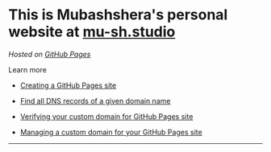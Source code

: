 # This is Mubashshera's personal website at [mu-sh.studio](https://mu-sh.studio)

*Hosted on [GitHub Pages](https://pages.github.com/)*

Learn more 

* [Creating a GitHub Pages site](https://docs.github.com/en/pages/getting-started-with-github-pages/creating-a-github-pages-site)

* [Find all DNS records of a given domain name](https://mxtoolbox.com/SuperTool.aspx)

* [Verifying your custom domain for GitHub Pages site](https://docs.github.com/en/pages/configuring-a-custom-domain-for-your-github-pages-site/verifying-your-custom-domain-for-github-pages)

* [Managing a custom domain for your GitHub Pages site](https://docs.github.com/en/pages/configuring-a-custom-domain-for-your-github-pages-site/managing-a-custom-domain-for-your-github-pages-site)

***